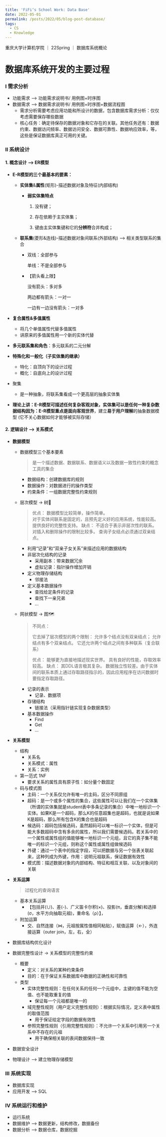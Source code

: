 ```yaml
---
title: 'FiFi‘s School Work: Data Base'
date: 2022-05-01
permalink: /posts/2022/05/blog-post-database/
tags:
  - CS
  - Knowledge
---
```


重庆大学计算机学院 ｜ 22Spring ｜ 数据库系统概论

# 数据库系统开发的主要过程

### Ⅰ 需求分析

- 功能需求 --> 功能需求说明书/ 用例图+时序图
- 数据需求 --> 数据需求说明书/ 用例图+时序图+数据流程图
	- 需求分析需要考虑应用功能和所设计的数据，包含数据库需求分析：仅仅考虑需要保存哪些数据
	- 核心任务：确定待保存的数据对象和它存在的关联。其他任务还有：数据约束、数据访问频率、数据访问安全、数据可靠性、数据响应效率，等，这些是保证数据库真正可用的关键。

### Ⅱ 系统设计

#### 1. 概念设计 --> ER模型

- **E-R模型的三个最基本的要素：**

	- **实体集**&**属性**(矩形)-描述数据对象及特征(内部结构)

		- **弱实体集特点**

			1) 没有键；

			2) 存在依赖于主实体集；

			3) 键由主实体集键和它的**分辨符**合并构成；

	- **联系集**(菱形&连线)-描述数据对象间联系(外部结构) --> 相关类型联系的集合

		- 双线：全部参与                                                                    

			单线：不是全部参与    

		- 【箭头看上限】                                                        

			没有箭头：多对多                                                   

			两边都有箭头：一对一                                            

			一边有一边没有箭头：一对多

- **复合属性&多值属性**

	- 将几个单值属性代替多值属性
	- 讲原来的多值属性用一个新的实体代替

- **多元联系集和角色**：多元联系的二元分解

- **特殊化和一般化（子实体集的继承）**

	- 特化：自顶向下的设计过程
	- 概化：自底向上的设计过程

- 聚集

	- 是一种抽象，将联系集看成一个更高层的抽象实体集

- **理论上讲：**E-R模型可描述任何复杂客观对象，实体集可以是任何一种复杂数据结构**因为：**E-R模型重点是**面向客观世界**，建立**易于用户理解**的抽象数据模型 (它不关心数据如何才能够被实际存储）

#### 2. 逻辑设计 --> 关系模式

- **数据模型**

	- 数据模型三个基本要素

	  > 是一个描述数据、数据联系、数据语义以及数据一致性约束的概念工具的集合

	  - 数据结构：创建数据库的规则
	  - 数据操作：对数据进行的操作类型
	  - 约束条件：一组数据完整性约束规则

	- 层次模型 -> 树🌲

		> 优点：
		> 数据模型比较简单，操作简单。    
		> 对于实体间联系是固定的，且预先定义好的应用系统，性能较高。
		> 提供良好的完整性支持。
		> 缺点：
		> 不适合于表示非层次性的联系。
		> 对插入和删除操作的限制比较多。
		> 查询子女结点必须通过双亲结点。

		- 利用“记录”和“双亲子女关系”来描述应用的数据结构
		- 非层次化结构的记录
			- 采用副本：带来数据冗余
			- 虚拟记录：指针操作增加开销
		- 定义物理存储结构
			- 邻接法
		- 定义基本数据操作
			- 查找给定条件的记录
			- 查找下一亲兄弟
			- ...

	- 网状模型 -> 图🗺️

		> 不同点：
		>
		> 它去掉了层次模型的两个限制：
		> 	允许多个结点没有双亲结点；
		> 	允许结点有多个双亲结点。
		> 它还允许两个结点之间有多种联系（复合联系）
		>
		> 优点：
		> 能够更为直接地描述现实世界。
		> 具有良好的性能，存取效率较高。
		> 缺点：
		> 其DDL语言极其复杂。
		> 数据独立性较差。由于实体间的联系本质上通过存取路径指示的，因此应用程序在访问数据时要指定存取路径。

		- 记录的表示
			- 记录、数据项
		- 存储结构
			- 链接法（采用指针链实现复杂数据类型）
		- 基本数据操作
			- Find
			- Get
			- ...

- **关系模型**

	- 结构
		- 关系名
		- 关系模式：属性
		- 关系：实例
	- 第一范式 1NF
		- 要求关系的属性具有原子性：如分量个数固定
	- 码与模式图
		- 主码：一个关系仅允许有唯一的主码，区分不同原组
		- 超码：是一个或多个属性的集合，这些属性可以让我们在一个实体集（所谓的实体集就是student表中多条记录的集合）中唯一地标识一个实体。如果K是一个超码，那么K的任意超集也是超码，也就是说如果K是超码，那么所有包含K的集合也是超码
		- 候选码：超码包括候选码，虽然超码可以唯一标识一个实体，但是可能大多数超码中含有多余的属性，所以我们需要候选码。若关系中的一个属性或属性组的值能够唯一地标识一个元组，且它的真子集不能唯一的标识一个元组，则称这个属性或属性组做候选码
		- 外键：通过一个表中的指定字段，可以把数据与另一个张表关联起来，这种列成为外键，作用：说明元祖联系，保证数据有效性
		- 模式图：描述数据对象的内部结构、特征和相互关联、以及对象间的关联

- **关系运算**

	> 过程化的查询语言

	- 基本关系运算
		- 【包括并(∪)、差(-)、广义笛卡尔积(×)、投影(π，垂直分解)和选择(σ，水平方向抽取元祖)，重命名（ρ）】，
	- 附加运算
		- 交、自然连接（⋈，元祖按属性值相同粘贴），赋值运算（<-），外连接运算（outer join，左，右，全）

- 数据库结构优化设计

- 数据完整性设计 -> 关系模型的完整性约束

	- 概要
		- 定义：对关系的某种约束条件
		- 目的：在于保证关系数据库中数据的正确性和可靠性
	- 类型
		- 实体完整性规则：在任何关系的任何一个元组中，主键的值不能为空值、也不能取重复的值
			- 保证每一个元祖都是唯一的
		- 域完整性规则（用户定义完整性规则）：根据实际情况，定义表中属性的取值范围
			- 用于保证给定字段的数据有效性
		- 参照完整性规则（引用完整性规则）：不允许一个关系中引用另一个关系中不存在的元祖
			- 用于确保相关联的表间数据保持一致

- 数据安全设计

- 物理设计 --> 建立物理存储模型

### Ⅲ 系统实现

- 数据库实现
- 应用开发 --> SQL

### Ⅳ 系统运行和维护

- 运行系统
- 数据维护 --> 数据更新，结构修改，数据备份
- 数据分析 --> 数据仓库，数据挖掘